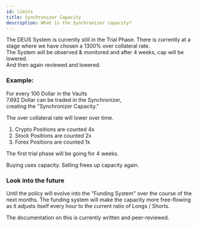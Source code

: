 ```yaml
---
id: limits
title: Synchronizer Capacity    
description: What is the Synchronizer capacity?
---
```




The DEUS System is currently still in the Trial Phase. There is currently at a stage where we have chosen a 1300% over collateral rate. <br/>
The System will be observed & monitored and after 4 weeks, cap will be lowered. <br/>
And then again reviewed and lowered.



### Example:
For every 
100 Dollar in the Vaults <br/>
7.692 Dollar can be traded in the Synchronizer, <br/>
creating the "Synchronizer Capacity." <br/>


The over collateral rate will lower over time.

1. Crypto Positions are counted 4x
2. Stock Positions are counted 2x
3. Forex Positions are counted 1x <br/>

The first trial phase will be going for 4 weeks.


Buying uses capacity.
Selling frees up capacity again.




### Look into the future

Until the policy will evolve into the "Funding System" over the course of the next months.
The funding system will make the capacity more free-flowing as it adjusts itself every hour to the current ratio of Longs / Shorts.

The documentation on this is currently written and peer-reviewed.


